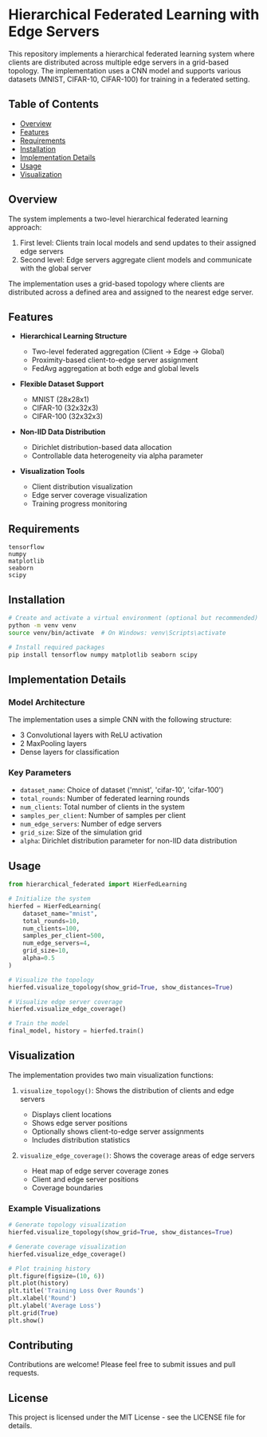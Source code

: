 # Hierarchical Federated Learning with Edge Servers

This repository implements a hierarchical federated learning system where clients are distributed across multiple edge servers in a grid-based topology. The implementation uses a CNN model and supports various datasets (MNIST, CIFAR-10, CIFAR-100) for training in a federated setting.

## Table of Contents
- [Overview](#overview)
- [Features](#features)
- [Requirements](#requirements)
- [Installation](#installation)
- [Implementation Details](#implementation-details)
- [Usage](#usage)
- [Visualization](#visualization)

## Overview

The system implements a two-level hierarchical federated learning approach:
1. First level: Clients train local models and send updates to their assigned edge servers
2. Second level: Edge servers aggregate client models and communicate with the global server

The implementation uses a grid-based topology where clients are distributed across a defined area and assigned to the nearest edge server.

## Features

- **Hierarchical Learning Structure**
  - Two-level federated aggregation (Client → Edge → Global)
  - Proximity-based client-to-edge server assignment
  - FedAvg aggregation at both edge and global levels

- **Flexible Dataset Support**
  - MNIST (28x28x1)
  - CIFAR-10 (32x32x3)
  - CIFAR-100 (32x32x3)

- **Non-IID Data Distribution**
  - Dirichlet distribution-based data allocation
  - Controllable data heterogeneity via alpha parameter

- **Visualization Tools**
  - Client distribution visualization
  - Edge server coverage visualization
  - Training progress monitoring

## Requirements

```
tensorflow
numpy
matplotlib
seaborn
scipy
```

## Installation

```bash
# Create and activate a virtual environment (optional but recommended)
python -m venv venv
source venv/bin/activate  # On Windows: venv\Scripts\activate

# Install required packages
pip install tensorflow numpy matplotlib seaborn scipy
```

## Implementation Details

### Model Architecture
The implementation uses a simple CNN with the following structure:
- 3 Convolutional layers with ReLU activation
- 2 MaxPooling layers
- Dense layers for classification

### Key Parameters
- `dataset_name`: Choice of dataset ('mnist', 'cifar-10', 'cifar-100')
- `total_rounds`: Number of federated learning rounds
- `num_clients`: Total number of clients in the system
- `samples_per_client`: Number of samples per client
- `num_edge_servers`: Number of edge servers
- `grid_size`: Size of the simulation grid
- `alpha`: Dirichlet distribution parameter for non-IID data distribution

## Usage

```python
from hierarchical_federated import HierFedLearning

# Initialize the system
hierfed = HierFedLearning(
    dataset_name="mnist",
    total_rounds=10,
    num_clients=100,
    samples_per_client=500,
    num_edge_servers=4,
    grid_size=10,
    alpha=0.5
)

# Visualize the topology
hierfed.visualize_topology(show_grid=True, show_distances=True)

# Visualize edge server coverage
hierfed.visualize_edge_coverage()

# Train the model
final_model, history = hierfed.train()
```

## Visualization

The implementation provides two main visualization functions:

1. `visualize_topology()`: Shows the distribution of clients and edge servers
   - Displays client locations
   - Shows edge server positions
   - Optionally shows client-to-edge server assignments
   - Includes distribution statistics

2. `visualize_edge_coverage()`: Shows the coverage areas of edge servers
   - Heat map of edge server coverage zones
   - Client and edge server positions
   - Coverage boundaries

### Example Visualizations

```python
# Generate topology visualization
hierfed.visualize_topology(show_grid=True, show_distances=True)

# Generate coverage visualization
hierfed.visualize_edge_coverage()

# Plot training history
plt.figure(figsize=(10, 6))
plt.plot(history)
plt.title('Training Loss Over Rounds')
plt.xlabel('Round')
plt.ylabel('Average Loss')
plt.grid(True)
plt.show()
```

## Contributing

Contributions are welcome! Please feel free to submit issues and pull requests.

## License

This project is licensed under the MIT License - see the LICENSE file for details.
